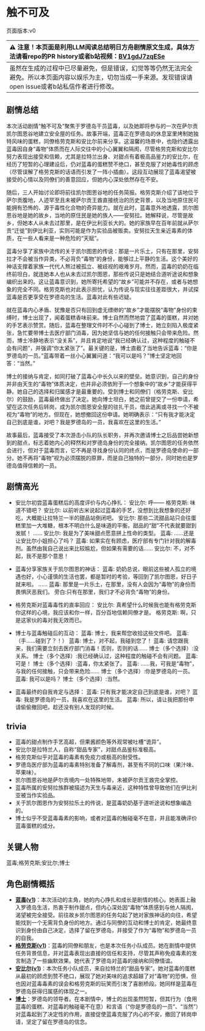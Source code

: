 # 触不可及
页面版本:v0
 

| :warning: 注意！本页面是利用LLM阅读总结明日方舟剧情原文生成，具体方法请看repo的PR history或者b站视频：[BV1gdJ7zqESe](https://www.bilibili.com/video/BV1gdJ7zqESe/)         |
|:----------------------------|
| 虽然在生成的过程中已尽量避免，但是错误，幻觉等等仍然无法完全避免。所以本页面内容以娱乐为主，切勿当成一手来源。发现错误请open issue或者b站私信作者进行修改。|



## 剧情总结
本次活动剧情“触不可及”聚焦于罗德岛干员蓝毒，以及她即将参与的一次在萨尔贡凯尔图恩谷地建立安全屋的任务。故事开端，蓝毒正在罗德岛的休息室里烤制她独特风味的蛋糕，同僚格劳克斯和安比尔前来分享。这温馨的场景中，也隐约透露出蓝毒因自身“毒物”体质而在人际交往中的小心翼翼和隔阂，尽管格劳克斯和安比尔努力表现出接受和信赖，尤其是拉特兰出身、对甜点有着极高品鉴力的安比尔，在经历了短暂的心理建设后，仍对蓝毒的蛋糕赞不绝口，甚至克服了对她毒性的顾虑（尽管误解了格劳克斯的话语而引发了一阵小插曲）。这段互动展现了蓝毒渴望被接受的心情以及同僚们的善意回应，但她内心深处依然存在不安。

随后，三人开始讨论即将前往凯尔图恩谷地的任务简报。格劳克斯介绍了该地位于萨尔贡腹地，人迹罕至且未被萨尔贡王酋直接统治的历史背景，以及当地原住民可能拥有恐怖的、源于毒性化合物的奇异能力。就在此时，蓝毒意外地透露，凯尔图恩谷地是她的故乡，当地的原住民是她的族人——安努拉。她解释说，尽管是故乡，但她本人从未去过那里，是在伊比利亚长大的。她的家族早在百年前就从萨尔贡“迁徙”到伊比利亚，实则可能是作为实验品被贩卖。安努拉天生亲近毒素的体质，在一些人看来是一种危险的“天赋”。

蓝毒分享了家族中流传的关于凯尔图恩的传说：那是一片乐土，只有在那里，安努拉才不会被当作异类，不必背负“毒物”的身份，能够过上平静的生活。这个美好的神话支撑着家族一代代人熬过被孤立、被歧视的艰难岁月。然而，蓝毒的奶奶在临终前坦白，就连她本人也从未去过凯尔图恩，那些传说只是她结合道听途说和想象编织出来的。这让蓝毒意识到，她所寄托希望的“故乡”可能并不存在，或者与她想象的完全不同。格劳克斯也对此表示担忧，认为传说与现实往往差距很大，并试探蓝毒是否更享受在罗德岛的生活。蓝毒对此有些迟疑。

就在蓝毒内心矛盾、犹豫是否只有回到虚无缥缈的“故乡”才能摆脱“毒物”身份的束缚时，博士出现了，闻着蛋糕香味前来。博士自然而然地尝了蓝毒的蛋糕，并对她的手艺表示赞赏。随后，蓝毒在整理文件时不小心碰到了博士，她立刻陷入极度紧张，急忙要带博士去医疗部门消毒，因为她坚信与她的任何接触只会带来危险。然而，博士冷静地表示“没关系”，并且肯定地说“我已经确认过，这种程度的触碰不会有问题”，并强调“你太紧张了”。最关键的是，博士直截了当地告诉蓝毒：“你是罗德岛的一员。”蓝毒带着一丝小心翼翼问道：“我可以是吗？”博士坚定地回答：“当然。”

博士的接纳与肯定，如同打破了蓝毒心中长久以来的壁垒。她意识到，自己的身份并非由天生的“毒物”体质决定，也并非必须依附于一个想象中的“故乡”才能获得平静。她自己的选择和归属感才是最重要的。受到博士和同僚们（格劳克斯、安比尔）的鼓励，蓝毒最终做出了决定。她向博士坦白，她之前曾提交了一份申请，希望在这次任务后转岗，成为凯尔图恩安全屋的驻扎干员，借此逃离或寻找一个不被视为“毒物”的地方。但现在，她想撤回这份申请。她明确表示：“只有我才能决定自己到底是谁，对吧？我是罗德岛的一员，我喜欢在这里的生活。”

故事最后，蓝毒接受了本次游击小队的队长职务，并再次邀请博士之后品尝她新想到的甜点，标志着她内心的释然和对罗德岛身份的完全接纳。凯尔图恩的任务依然会进行，但对于蓝毒而言，它不再是寻找身份认同的终点，而是罗德岛使命的一部分。她不再将“毒物”视为必须摆脱的原罪，而是自己独特的一部分，同时她也是罗德岛值得信赖的一员。
## 剧情高光
- 安比尔初尝蓝毒蛋糕后的高度评价与内心挣扎：
安比尔: 呼——
格劳克斯: 味道不错吧？
安比尔: 以前听古米说起过蓝毒的手艺，没想到比我想象的还好吃，大概能让拉特兰一半的甜品站倒闭吧。
安比尔: 那些二流甜品站只会往蛋糕里加一大堆糖，根本不明白什么是味道的平衡。甜品的“甜”不代表就要甜到发腻！
......
安比尔: 我是为了美味甜点愿意拼上性命的类型。
蓝毒: ......还是让安比尔小姐担心了吗？
蓝毒: 如果实在有顾虑，医疗部有专门针对我的解毒剂。虽然由我自己说出来比较尴尬，但如果有需要的话......
安比尔: 不，对不起，我不是那个意思！

- 蓝毒分享家族关于凯尔图恩的神话：
蓝毒: 奶奶总说，眼前这些被人孤立的境遇也好，小心谨慎的生活也罢，都是暂时的考验，等回到了凯尔图恩，好日子就来啦。
......
蓝毒: 那里是一片乐土，在那里，没有人会因为“毒物”的身份而畏惧厌恶我们。
旁白:只有在那里，我们才不必背负“毒物”的身份。

- 格劳克斯对蓝毒毒性的直率回应：
安比尔: 真希望什么时候我也能有格劳克斯你这样的心境，我应该和你一样，百分百地信赖同僚才是。
格劳克斯: 啊，只是这家伙的毒对我无效而已。

- 博士与蓝毒触碰后的互动：
蓝毒: 博士，我来帮您收拾这些文件吧。
蓝毒: （手......碰到了？！）
蓝毒: 博士，对不起，我碰到您了！
蓝毒: 请您跟我来，我们需要立刻去医疗部门消毒！否则，否则的话......
博士（多个选择）:没关系。
博士（多个选择）:我已经确认过，这种程度的触碰不会有问题。
蓝毒: 可是！
博士（多个选择）:蓝毒，你太紧张了。
蓝毒: ......我，可我是“毒物”，与我的任何接触，只会带来危险......
博士（多个选择）:你是罗德岛的一员。
蓝毒: 我可以是吗？
博士（多个选择）:当然。

- 蓝毒最终的自我肯定与选择：
蓝毒: 只有我才能决定自己到底是谁，对吧？
蓝毒: 我是罗德岛的一员，我喜欢在这里的生活。
蓝毒: 所以，请让我把那份申请偷偷撤回吧，趁还没有别人发现的时候。
## trivia
- 蓝毒的甜点制作手艺高超，但果酱颜色等外观常被吐槽“诡异”。
- 安比尔是拉特兰人，自称“甜品专家”，对甜点品鉴标准极高。
- 格劳克斯似乎对蓝毒的毒素有免疫力或极高的耐受性。
- 罗德岛医疗部为蓝毒的毒素特别准备了解毒剂，甚至有不同的口味（果汁味、苹果味）。
- 凯尔图恩谷地是萨尔贡境内一处特殊地带，未被萨尔贡王酋完全掌控。
- 蓝毒所属的安努拉族群被描述为天生与毒亲近，这种特性曾导致他们在伊比利亚被当作实验品。
- 关于凯尔图恩作为安努拉乐土的传说，是蓝毒奶奶基于道听途说和想象编造的。
- 博士似乎不受蓝毒毒素的影响，或者对蓝毒的触碰毫不在意，并且能准确评价蓝毒蛋糕的成分。
## 关键人物
蓝毒;格劳克斯;安比尔;博士
## 角色剧情概括
-   **[蓝毒](../char_v3/char_129_bluep.md)([v1](../chars/char_129_bluep.md))**：本次活动的主角，她的内心挣扎和成长是剧情的核心。她表面上融入罗德岛生活，热衷于制作甜点，但内心深处因“毒物”体质感到与他人隔阂，渴望被完全接受。前往故乡凯尔图恩的任务勾起了她对家族神话的向往，希望能找到一个无需背负身份的地方。通过与同僚的互动和博士的肯定，她最终意识到身份由自己决定，选择了留在罗德岛，并接受了作为“毒物”和罗德岛一员的自我。
-   **[格劳克斯](../char_v3/char_326_glacus.md)([v1](../chars/char_326_glacus.md))**：蓝毒的同僚和朋友，也是本次任务小队成员。她在剧情中提供任务背景信息，并对蓝毒表现出直接的信任和支持，尽管其声称免疫毒素的发言制造了一些幽默效果。她代表了罗德岛对蓝毒的接纳和同僚情谊。
-   **[安比尔](../char_v3/char_302_glaze.md)([v1](../chars/char_302_glaze.md))**：本次任务小队成员，来自拉特兰的“甜品专家”。她对蓝毒的蛋糕从最初的顾虑到赞不绝口，展现了她对美味的追求超越了对“毒物”的恐惧，但也因对蓝毒毒素的误会和格劳克斯的玩笑而引发了喜剧桥段。她同样是蓝毒在罗德岛获得归属感的体现之一。
-   **[博士](../char_v3/extended_char_bo_shi.md)**：罗德岛的领导者。在本剧情中，博士的出现虽然短暂，但其行为（食用蓝毒的蛋糕、对蓝毒的触碰毫不在意）和言语（“你是罗德岛的一员”、“当然”）对蓝毒起到了决定性的作用，直接促使蓝毒克服了内心的不安，撤回了转岗申请，坚定了留在罗德岛的信念。